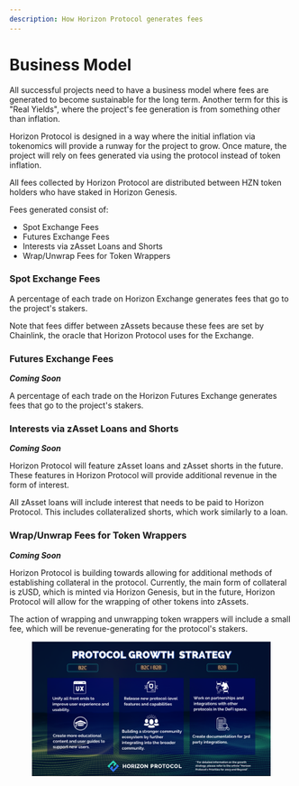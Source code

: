 ```yaml
---
description: How Horizon Protocol generates fees
---
```


# Business Model

All successful projects need to have a business model where fees are generated to become sustainable for the long term. Another term for this is "Real Yields", where the project's fee generation is from something other than inflation.

Horizon Protocol is designed in a way where the initial inflation via tokenomics will provide a runway for the project to grow. Once mature, the project will rely on fees generated via using the protocol instead of token inflation.

All fees collected by Horizon Protocol are distributed between HZN token holders who have staked in Horizon Genesis.

Fees generated consist of:

* Spot Exchange Fees
* Futures Exchange Fees
* Interests via zAsset Loans and Shorts
* Wrap/Unwrap Fees for Token Wrappers

### Spot Exchange Fees

A percentage of each trade on Horizon Exchange generates fees that go to the project's stakers.&#x20;

Note that fees differ between zAssets because these fees are set by Chainlink, the oracle that Horizon Protocol uses for the Exchange.

### Futures Exchange Fees

_**Coming Soon**_

A percentage of each trade on the Horizon Futures Exchange generates fees that go to the project's stakers.

### Interests via zAsset Loans and Shorts

_**Coming Soon**_

Horizon Protocol will feature zAsset loans and zAsset shorts in the future. These features in Horizon Protocol will provide additional revenue in the form of interest.

All zAsset loans will include interest that needs to be paid to Horizon Protocol. This includes collateralized shorts, which work similarly to a loan.

### Wrap/Unwrap Fees for Token Wrappers

_**Coming Soon**_

Horizon Protocol is building towards allowing for additional methods of establishing collateral in the protocol. Currently, the main form of collateral is zUSD, which is minted via Horizon Genesis, but in the future, Horizon Protocol will allow for the wrapping of other tokens into zAssets.

The action of wrapping and unwrapping token wrappers will include a small fee, which will be revenue-generating for the protocol's stakers.

<figure><img src="../../.gitbook/assets/Growth Stratgy.png" alt=""><figcaption></figcaption></figure>
